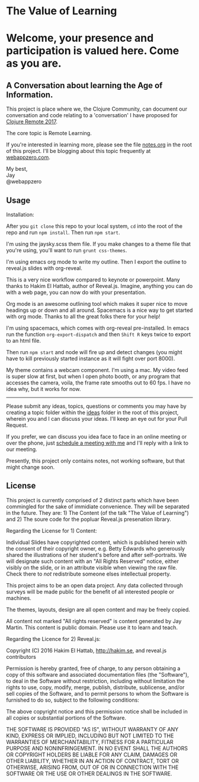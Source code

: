 # The Value of Learning

# Welcome, your presence and participation is valued here. Come as you are.

## A Conversation about learning the Age of Information.

This project is place where we, the Clojure Community, can document our conversation and code relating to a 'conversation' I have proposed for [Clojure Remote 2017](https://clojureremote.com/).

The core topic is Remote Learning.

If you're interested in learning more, please see the file [notes.org](https://github.com/webappzero/cr17-to-zero/blob/master/notes.org) in the root of this project. I'll be blogging about this topic frequently at [webappzero.com](http://webappzero.com).

My best,  
Jay  
@webappzero

## Usage

Installation:

After you `git clone` this repo to your local system, `cd` into the root of the repo and run `npm install`. Then run `npm start`.

I'm using the jaysky.scss them file. If you make changes to a theme file that you're using, you'll want to run `grunt css-themes`.

I'm using emacs org mode to write my outline. Then I export the outline to reveal.js slides with org-reveal.

This is a very nice workflow compared to keynote or powerpoint. Many thanks to Hakim El Hattab, author of Reveal.js. Imagine, anything you can do with a web page, you can now do with your presentation. 

Org mode is an awesome outlining tool which makes it super nice to move headings up or down and all around. Spacemacs is a nice way to get started with org mode. Thanks to all the great folks there for your help!

I'm using spacemacs, which comes with org-reveal pre-installed. In emacs run the function `org-export-dispatch` and then `Shift R` keys twice to export to an html file.

Then run `npm start` and node will fire up and detect changes (you might have to kill previously started instance as it will fight over port 8000).

My theme contains a webcam component. I'm using a mac. My video feed is super slow at first, but when I open photo booth, or any program that accesses the camera, voila, the frame rate smooths out to 60 fps. I have no idea why, but it works for now.

*************************************

Please submit any ideas, topics, questions or comments you may have by creating a topic folder within the [ideas](https://github.com/webappzero/cr17-to-zero/tree/master/ideas) folder in the root of this project, wherein you and I can discuss your ideas. I'll keep an eye out for your Pull Request.

If you prefer, we can discuss you idea face to face in an online meeting or over the phone, just [schedule a meeting with me](https://calendly.com/jaymartin) and I'll reply with a link to our meeting.

Presently, this project only contains notes, not working software, but that might change soon.

## License

This project is currently comprised of 2 distinct parts which have been commingled for the sake of immidiate convenience. They will be separated in the future. They are: 1) The Content (of the talk "The Value of Learning") and 2) The soure code for the popluar Reveal.js presenation library.

Regarding the License for 1) Content:

Individual Slides have copyrighted content, which is published herein with the consent of their copyright owner, e.g. Betty Edwards who generously shared the illustrations of her student's before and after self-portraits. We will designate such content with an "All Rights Reserved" notice, either visibly on the slide, or in an attribute visible when viewing the raw file. Check there to *not* redistribute someone elses intellectual property.

This project aims to be an open data project. Any data collected through surveys will be made public for the benefit of all interested people or machines.

The themes, layouts, design are all open content and may be freely copied.

All content not marked "All rights reserved" is content generated by Jay Martin. This content is public domain. Please use it to learn and teach.

Regarding the Licence for 2) Reveal.js:

Copyright (C) 2016 Hakim El Hattab, http://hakim.se, and reveal.js contributors

Permission is hereby granted, free of charge, to any person obtaining a copy
of this software and associated documentation files (the "Software"), to deal
in the Software without restriction, including without limitation the rights
to use, copy, modify, merge, publish, distribute, sublicense, and/or sell
copies of the Software, and to permit persons to whom the Software is
furnished to do so, subject to the following conditions:

The above copyright notice and this permission notice shall be included in
all copies or substantial portions of the Software.

THE SOFTWARE IS PROVIDED "AS IS", WITHOUT WARRANTY OF ANY KIND, EXPRESS OR
IMPLIED, INCLUDING BUT NOT LIMITED TO THE WARRANTIES OF MERCHANTABILITY,
FITNESS FOR A PARTICULAR PURPOSE AND NONINFRINGEMENT. IN NO EVENT SHALL THE
AUTHORS OR COPYRIGHT HOLDERS BE LIABLE FOR ANY CLAIM, DAMAGES OR OTHER
LIABILITY, WHETHER IN AN ACTION OF CONTRACT, TORT OR OTHERWISE, ARISING FROM,
OUT OF OR IN CONNECTION WITH THE SOFTWARE OR THE USE OR OTHER DEALINGS IN
THE SOFTWARE.



